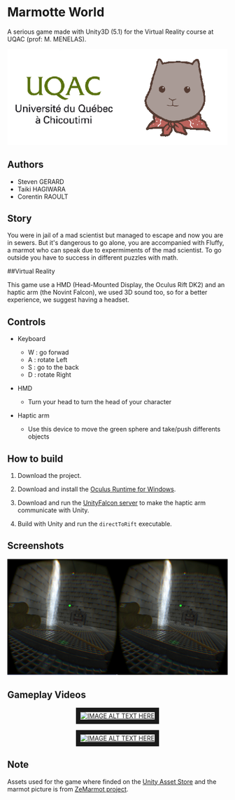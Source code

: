 # Marmotte World

A serious game made with Unity3D (5.1) for the Virtual Reality course at UQAC (prof: M. MENELAS).

![logo](pictures/logo.png)

## Authors

* Steven GERARD
* Taiki HAGIWARA
* Corentin RAOULT

## Story

You were in jail of a mad scientist but managed to escape and now you are in sewers.
But it's dangerous to go alone, you are accompanied with Fluffy, a marmot who can speak due to expermiments of the mad scientist.
To go outside you have to success in different puzzles with math.

##Virtual Reality

This game use a HMD (Head-Mounted Display, the Oculus Rift DK2) and an haptic arm (the Novint Falcon), we used 3D sound too, so for a better experience, we suggest having a headset.

## Controls

* Keyboard
	* W : go forwad
	* A : rotate Left
	* S : go to the back
	* D : rotate Right

* HMD
	* Turn your head to turn the head of your character

* Haptic arm
	* Use this device to move the green sphere and take/push differents objects


## How to build

1. Download the project.

2. Download and install the [Oculus Runtime for Windows](https://developer.oculus.com/downloads/).

3. Download and run the [UnityFalcon server](https://github.com/kbogert/falconunity/releases) to make the haptic arm communicate with Unity.

4. Build with Unity and run the ```directToRift``` executable.

## Screenshots

![capture oculue](pictures/capture-oculus.png)

## Gameplay Videos

<div style="text-align:center" markdown="1">

<a href="http://www.youtube.com/watch?feature=player_embedded&v=oq7FxAcPToM
" target="_blank"><img src="http://img.youtube.com/vi/oq7FxAcPToM/0.jpg" 
alt="IMAGE ALT TEXT HERE" width="240" height="180" border="10" /></a>

<a href="https://www.youtube.com/watch?v=WsS6Mqccvv8&feature=youtu.be
" target="_blank"><img src="http://img.youtube.com/vi/WsS6Mqccvv8/0.jpg" 
alt="IMAGE ALT TEXT HERE" width="240" height="180" border="10" /></a>

</div>


## Note

Assets used for the game where finded on the [Unity Asset Store](https://www.assetstore.unity3d.com/en/?gclid=CKG8jvbktcYCFYU6aQodC44OLA#!/home) and the marmot 
picture is from [ZeMarmot project](http://film.zemarmot.net/fr/). 
